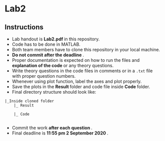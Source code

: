 # Lab2

## Instructions
- Lab handout is <strong> Lab2.pdf </strong> in this repository.
- Code has to be done in MATLAB.
- Both team members have to clone this repository in your local machine.
- <strong> Do not commit after the deadline </strong>.
- Proper documentation is expected on how to run the files and <strong> explanation of the code </strong> or any theory questions.
- Write theory questions in the code files in comments or in a `.txt` file with proper question numbers.
- Whenever using plot function, label the axes and plot properly.
- Save the plots in the <strong> Result </strong> folder and code file inside <strong> Code </strong> folder.
- Final directory structure should look like: <br>
```
|_Inside cloned folder
    |_ Result
               
    |_ Code
               
```
- Commit the work <strong> after each question </strong>.
- Final deadline is <strong> 11:55 pm 2 September 2020 </strong>.
